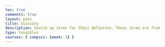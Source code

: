 ```yaml
---
toc: true
comments: true
layout: post
title: Glossary
description: Search up terms for their definiton. These terms are from notes/hacks.
type: tangibles
courses: { compsci: {week: 1} }
---
```


<html>
<head>
    <title>Command Glossary</title>
    <style>
        /* Add some basic styling */
        body {
            font-family: Arial, sans-serif;
            margin: 20px;
        }

        input[type="text"] {
            width: 300px;
            padding: 5px;
        }

        #result {
            margin-top: 10px;
            font-weight: bold;
        }
    </style>
</head>
<body>
    <h1>Command Glossary</h1>
    <p>Enter a command to get its definition:</p>
    <input type="text" id="searchInput" placeholder="Enter a command">
    <button onclick="search()">Search</button>
    <p id="result"></p>

    <script>
        // Define a JavaScript object to store command definitions
        const commandDefinitions = {
            "make": "Command that helps run your local server.",
            "make convert": "Checks and ensures Jupyter notebooks are up to date.",
            "make clean": "Stops the local server and cleans the files.",
            "make stop": "Stops the local server.",
            "cd ~": "Allows you to move through directories.",
            "cd vscode": "Allows you to go to the VSCode directory.",
            "python --version": "Shows your current Python version.",
            "jupyter --version": "Shows all your Jupyter files and their current versions.",
            "git clone": "Clones a repository.",
            "rbenv versions": "Shows your current Ruby versions.",
            "ruby -v": "Shows your current Ruby version.",
            "bundle install": "Installs the dependencies in your Gemfile.",
            "ls": "Lists files in the repository.",
            "pwd": "Print working directory command.",
            "mkdir": "Command used to create directories.",
            "echo": "Print any text that follows the command.",
            "clear": "Clears the terminal display.",
            "mv": "Move or rename files.",
            "useradd": "Adds a new user.",
            "sudo": "Command to create privileges."
        };

        // Function to search for a command and display its definition
        function search() {
            const searchInput = document.getElementById("searchInput").value;
            const resultElement = document.getElementById("result");

            if (commandDefinitions.hasOwnProperty(searchInput)) {
                resultElement.innerText = commandDefinitions[searchInput];
            } else {
                resultElement.innerText = "Command not found.";
            }
        }
    </script>
</body>
</html>

- make - command that helps run your local server
- make convert - checks and ensures Jupyter notebooks are up to date
- make clean - stops the local server and cleans the files
- make stop - stops the local server
- cd - allows you to move through directories
- cd vscode - allows you to go to VSCode directory
- python –version - shows you your current python version
- jupyter –version - shows all your jupyter files and their current versions
- git clone - clones a repository
- rbenv versions - shows your current ruby versions
- ruby -v - shows your current ruby version
- bundle install - this command installs the dependencies in your Gemfile
- adds an image
- ls - lists files in the respository
- pwd - Print working directory command
- mkdir - Command used to create directories
- echo - Print any text that follows the command
- clear - Clear the terminal display
- mv - Move or rename files
- useradd - adds a new user
- sudo - command to create privileges